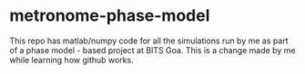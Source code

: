 # metronome-phase-model
This repo has matlab/numpy code for all the simulations run by me as part of a phase model - based project at BITS Goa.
This is a change made by me while learning how github works.

